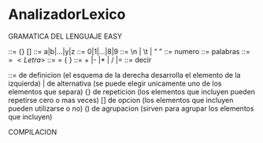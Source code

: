 # AnalizadorLexico
GRAMATICA DEL LENGUAJE EASY

<variable>::= {<Letra>} [<Digito>]
<Letra>::= a|b|...|y|z 
<Digito>::= 0|1|...|8|9
<WhiteSpace>::= \n | \t | “ ”
<Declarar entero>::= numero <variable>
<Declarar cadena>::= palabras <variable>
<DefinirCadena> ::=  <variable> = ${ <Letra> }$
<Definir entero> ::= <variable> = { <Digito> }
<operador>::= + |- |* | / |=
<SentenciaDeimpresion> ::= decir <variable> 

::= de definicion (el esquema de la derecha desarrolla el elemento de la izquierda)
| de alternativa (se puede elegir unicamente uno de los elementos que separa)
{} de repeticion (los elementos que incluyen pueden repetirse cero o mas veces)
[] de opcion (los elementos que incluyen pueden utilizarse o no)
() de agrupacion (sirven para agrupar los elementos que incluyen)

COMPILACION
 
